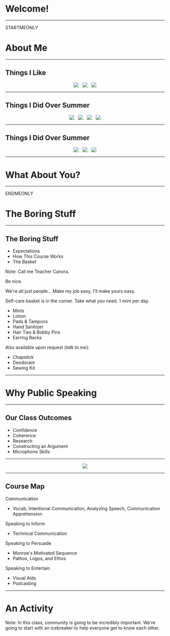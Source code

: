 # Welcome!

----

STARTMEONLY

# About Me

---

## Things I Like
<div style="display: flex; flex-direction: row; justify-content: center; gap: 12px">
<img src="STATICPREFIX/common/1-intro/receiptify.png" style="max-height: 70vh;">
<img src="STATICPREFIX/common/1-intro/croissant.png" style="max-height: 70vh;">
<img src="STATICPREFIX/common/1-intro/hhn.png" style="max-height: 70vh;">
</div>

---

## Things I Did Over Summer
<div style="display: flex; flex-direction: row; justify-content: center; gap: 12px">
<img src="STATICPREFIX/common/1-intro/baconsummer.jpg" style="max-height: 70vh;">
<img src="STATICPREFIX/common/1-intro/disco.jpg" style="max-height: 70vh;">
<img src="STATICPREFIX/common/1-intro/wonderlab.jpg" style="max-height: 70vh;">
<img src="STATICPREFIX/common/1-intro/hiltonhead.png" style="max-height: 70vh;">
</div>

---

## Things I Did Over Summer
<div style="display: flex; flex-direction: row; justify-content: center; gap: 12px">
<img src="STATICPREFIX/common/1-intro/citymuseum.jpg" style="max-height: 70vh;">
<img src="STATICPREFIX/common/1-intro/belay.jpg" style="max-height: 70vh;">
<img src="STATICPREFIX/common/1-intro/lindsay.jpg" style="max-height: 70vh;">
</div>

---

# What About You?

----

ENDMEONLY

# The Boring Stuff

---

## The Boring Stuff
* Expectations
* How This Course Works
* The Basket

Note:
Call me Teacher Canora.

Be nice.

We're all just people... Make my job easy, I'll make yours easy.

Self-care basket is in the corner. Take what you need. 1 mint per day. 
* Mints
* Lotion
* Pads & Tampons
* Hand Sanitizer
* Hair Ties & Bobby Pins
* Earring Backs

Also available upon request (*talk to me*):
* Chapstick
* Deodorant
* Sewing Kit

----

# Why Public Speaking

---

## Our Class Outcomes

* Confidence
* Coherence
* Research
* Constructing an Argument
* Microphone Skills

---

<div style="text-align: center">
<img src="STATICPREFIX/common/1-intro/growth-learning-panic.png" style="max-height: 80vh">
</div>

----

## Course Map

Communication
* Vocab, Intentional Communication, Analyzing Speech, Communication Apprehension

Speaking to Inform
* Technical Communication

Speaking to Persuade
* Monroe's Motivated Sequence
* Pathos, Logos, and Ethos

Speaking to Entertain
* Visual Aids
* Podcasting

----

# An Activity

Note:
In this class, community is going to be incredibly important. We're going to start with an 
icebreaker to help everyone get to know each other.